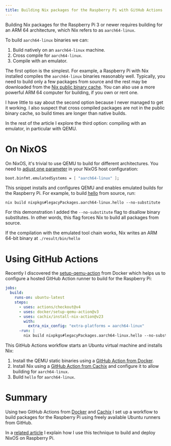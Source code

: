 ```yaml
---
title: Building Nix packages for the Raspberry Pi with GitHub Actions
---
```


Building Nix packages for the Raspberry Pi 3 or newer requires building for an
ARM 64 architecture, which Nix refers to as `aarch64-linux`.

To build `aarch64-linux` binaries we can:

1. Build natively on an `aarch64-linux` machine.
1. Cross compile for `aarch64-linux`.
1. Compile with an emulator.

The first option is the simplest.  For example, a Raspberry Pi with Nix
installed compiles the `aarch64-linux` binaries reasonably well. Typically, you
need to build only a few packages from source and the rest may be downloaded
from the [Nix public binary cache](https://cache.nixos.org).  You can also use
a more powerful ARM 64 computer for building, if you own or rent one.

I have little to say about the second option because I never managed to get it
working.  I also suspect that cross compiled packages are not in the public
binary cache, so build times are longer than native builds.

In the rest of the article I explore the third option: compiling with an
emulator, in particular with QEMU.

# On NixOS

On NixOS, it's trivial to use QEMU to build for different architectures.  You
need to [adjust one parameter][EmulatedSystems] in your NixOS host
configuration:

```nix
boot.binfmt.emulatedSystems = [ "aarch64-linux" ];
```

This snippet installs and configures QEMU and enables emulated builds for the
Raspberry Pi.  For example, to build
[hello](https://www.gnu.org/software/hello/) from source, run:

```
nix build nixpkgs#legacyPackages.aarch64-linux.hello --no-substitute
```

For this demonstration I added the `--no-substitute` flag to disallow binary
substitutes.  In other words, this flag forces Nix to build all packages from
source.

If the compilation with the emulated tool chain works, Nix writes an ARM 64-bit
binary at `./result/bin/hello`

# Using GitHub Actions

Recently I discovered the [setup-qemu-action][QEMUAction] from Docker which
helps us to configure a hosted GitHub Action runner to build for the Raspberry
Pi:

```yaml
jobs:
  build:
    runs-on: ubuntu-latest
    steps:
      - uses: actions/checkout@v4
      - uses: docker/setup-qemu-action@v3                                     # ⑴
      - uses: cachix/install-nix-action@v23                                   # ⑵
        with:
          extra_nix_config: "extra-platforms = aarch64-linux"
      -run: |                                                                 # ⑶
        nix build nixpkgs#legacyPackages.aarch64-linux.hello --no-substitute
```

This GitHub Actions workflow starts an Ubuntu virtual machine and installs Nix:

1. Install the QEMU static binaries using a [GitHub Action from
   Docker][QEMUAction].
1. Install Nix using a [GitHub Action from Cachix][NixAction] and configure it
   to allow building for `aarch64-linux`.
1. Build `hello` for `aarch64-linux`.

# Summary

Using two GitHub Actions from [Docker][QEMUAction] and [Cachix][NixAction] I
set up a workflow to build packages for the Raspberry Pi using freely available
Ubuntu runners from GitHub.

In a [related article][HomelabDeployment] I explain how I use this technique to
build and deploy NixOS on Raspberry Pi.

[EmulatedSystems]: https://nixos.org/manual/nixos/stable/options#opt-boot.binfmt.emulatedSystems
[QEMUAction]: https://github.com/marketplace/actions/docker-setup-qemu
[NixAction]: https://github.com/cachix/install-nix-action
[HomelabDeployment]: {filename}/2023-11-25-Homelab-deployment.markdown
